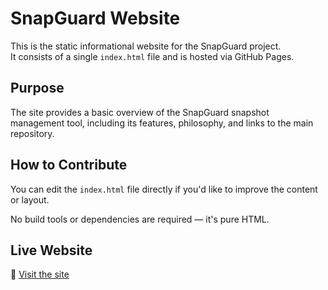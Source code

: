 # SnapGuard Website

This is the static informational website for the SnapGuard project.  
It consists of a single `index.html` file and is hosted via GitHub Pages.

## Purpose

The site provides a basic overview of the SnapGuard snapshot management tool, including its features, philosophy, and links to the main repository.

## How to Contribute

You can edit the `index.html` file directly if you'd like to improve the content or layout.

No build tools or dependencies are required — it's pure HTML.

## Live Website

🔗 [Visit the site](https://pizzalord8345.github.io/snapguard/)
